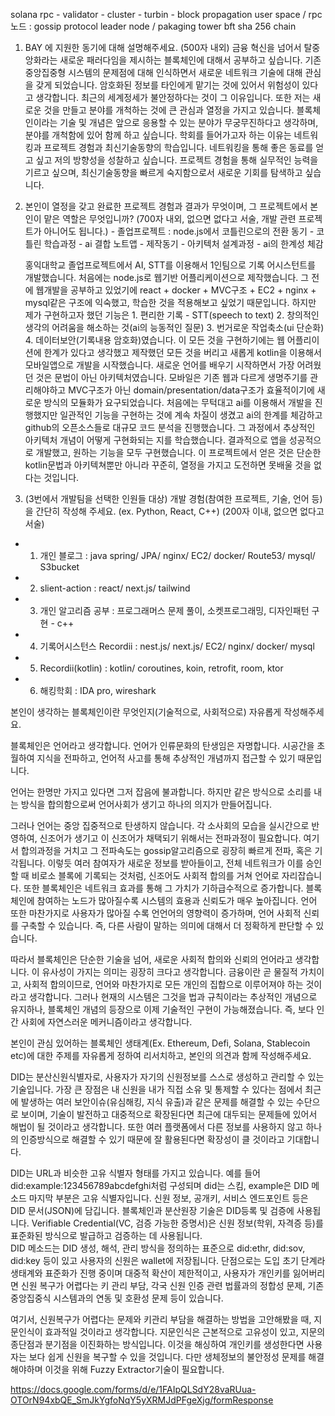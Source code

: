 
solana 
rpc - validator - cluster - turbin - block propagation
user space / rpc 노드 : gossip protocol
leader node / pakaging 
tower bft
sha 256 chain

1. BAY 에 지원한 동기에 대해 설명해주세요. (500자 내외)
			금융 혁신을 넘어서 탈중앙화라는 새로운 패러다임을 제시하는 블록체인에 대해서 공부하고 싶습니다. 기존 중앙집중형 시스템의 문제점에 대해 인식하면서 새로운 네트워크 기술에 대해 관심을 갖게 되었습니다. 암호화된 정보를 타인에게 맡기는 것에 있어서 위험성이 있다고 생각합니다. 최근의 세계정세가 불안정하다는 것이 그 이유입니다.
			또한 저는 새로운 것을 만들고 분야를 개척하는 것에 큰 관심과 열정을 가지고 있습니다. 블록체인이라는 기술 및 개념은 앞으로 응용할 수 있는 분야가 무궁무진하다고 생각하며, 분야를 개척함에 있어 함께 하고 싶습니다. 
			학회를 들어가고자 하는 이유는 네트워킹과 프로젝트 경험과 최신기술동향의 학습입니다. 네트워킹을 통해 좋은 동료를 얻고 싶고 저의 방향성을 성찰하고 싶습니다. 프로젝트 경험을 통해 실무적인 능력을 기르고 싶으며, 최신기술동향을 빠르게 숙지함으로서 새로운 기회를 탐색하고 싶습니다.
	

2. 본인이 열정을 갖고 완료한 프로젝트 경험과 결과가 무엇이며, 그 프로젝트에서 본인이 맡은 역할은 무엇입니까? (700자 내외, 없으면 없다고 서술, 개발 관련 프로젝트가 아니어도 됩니다.)
		- 졸업프로젝트 : node.js에서 코틀린으로의 전환 동기
		- 코틀린 학습과정
		- ai 결합 노트앱
		- 제작동기
		- 아키텍처 설계과정
		- ai의 한계성 체감

	 홍익대학교 졸업프로젝트에서 AI, STT를 이용해서 1인팀으로 기록 어시스턴트를 개발했습니다. 처음에는 node.js로 웹기반 어플리케이션으로 제작했습니다. 그 전에 웹개발을 공부하고 있었기에 react + docker + MVC구조 + EC2 + nginx + mysql같은 구조에 익숙했고, 학습한 것을 적용해보고 싶었기 때문입니다. 
	 하지만 제가 구현하고자 했던 기능은 1. 편리한 기록 - STT(speech to text) 2. 창의적인 생각의 어려움을 해소하는 것(ai의 능동적인 질문) 3. 번거로운 작업축소(ui 단순화) 4. 데이터보안(기록내용 암호화)였습니다. 이 모든 것을 구현하기에는 웹 어플리이션에 한계가 있다고 생각했고 제작했던 모든 것을 버리고 새롭게 kotlin을 이용해서 모바일앱으로 개발을 시작했습니다.
	 새로운 언어를 배우기 시작하면서 가장 어려웠던 것은 문법이 아닌 아키텍처였습니다. 모바일은 기존 웹과 다르게 생명주기를 관리해야하고 MVC구조가 아닌 domain/presentation/data구조가 효율적이기에 새로운 방식의 모듈화가 요구되었습니다. 
	 처음에는 무턱대고 ai를 이용해서 개발을 진행했지만 일관적인 기능을 구현하는 것에 계속 차질이 생겼고 ai의 한계를 체감하고 github의 오픈소스들로 대규모 코드 분석을 진행했습니다. 그 과정에서 추상적인 아키텍처 개념이 어떻게 구현화되는 지를 학습했습니다.
	 결과적으로 앱을 성공적으로 개발했고, 원하는 기능을 모두 구현했습니다. 이 프로젝트에서 얻은 것은 단순한 kotlin문법과 아키텍쳐뿐만 아니라 꾸준히, 열정을 가지고 도전하면 못배울 것을 없다는 것입니다.
	 


3. (3번에서 개발팀을 선택한 인원들 대상) 개발 경험(참여한 프로젝트, 기술, 언어 등)을 간단히 작성해 주세요. (ex. Python, React, C++) (200자 이내, 없으면 없다고 서술)

- 1. 개인 블로그 : java spring/ JPA/ nginx/ EC2/ docker/ Route53/ mysql/ S3bucket
- 2. slient-action : react/ next.js/ tailwind
- 3. 개인 알고리즘 공부 : 프로그래머스 문제 풀이, 소켓프로그래밍, 디자인패턴 구현 - c++
- 4. 기록어시스턴스 Recordii : nest.js/ next.js/ EC2/ nginx/ docker/ mysql
- 5. Recordii(kotlin) : kotlin/ coroutines, koin, retrofit, room, ktor
- 6. 해킹학회 : IDA pro, wireshark


본인이 생각하는 블록체인이란 무엇인지(기술적으로, 사회적으로) 자유롭게 작성해주세요.

블록체인은 언어라고 생각합니다.
언어가 인류문화의 탄생임은 자명합니다. 시공간을 초월하여 지식을 전파하고, 언어적 사고를 통해 추상적인 개념까지 접근할 수 있기 때문입니다.

언어는 한명만 가지고 있다면 그저 잡음에 불과합니다. 하지만 같은 방식으로 소리를 내는 방식을 합의함으로써 언어사회가 생기고 하나의 의지가 만들어집니다.

그러나 언어는 중앙 집중적으로 탄생하지 않습니다. 각 소사회의 모습을 실시간으로 반영하여, 신조어가 생기고 이 신조어가 채택되기 위해서는 전파과정이 필요합니다. 여기서 합의과정을 거치고 그 전파속도는 gossip알고리즘으로 굉장히 빠르게 전파, 혹은 기각됩니다. 이렇듯 여러 참여자가 새로운 정보를 받아들이고, 전체 네트워크가 이를 승인할 때 비로소 블록에 기록되는 것처럼, 신조어도 사회적 합의를 거쳐 언어로 자리잡습니다.
또한 블록체인은 네트워크 효과를 통해 그 가치가 기하급수적으로 증가합니다. 블록체인에 참여하는 노드가 많아질수록 시스템의 효용과 신뢰도가 매우 높아집니다. 언어 또한 마찬가지로 사용자가 많아질 수록 언언어의 영향력이 증가하며, 언어 사회적 신뢰를 구축할 수 있습니다. 즉, 다른 사람이 말하는 의미에 대해서 더 정확하게 판단할 수 있습니다.

따라서 블록체인은 단순한 기술을 넘어, 새로운 사회적 합의와 신뢰의 언어라고 생각합니다.
이 유사성이 가지는 의미는 굉장히 크다고 생각합니다.
금융이란 곧 물질적 가치이고, 사회적 합의이므로, 언어와 마찬가지로 모든 개인의 집합으로 이루어져야 하는 것이라고 생각합니다. 그러나 현재의 시스템은 그것을 법과 규칙이라는 추상적인 개념으로 유지하나, 블록체인 개념의 등장으로 이제 기술적인 구현이 가능해졌습니다.
즉, 보다 인간 사회에 자연스러운 메커니즘이라고 생각합니다. 



본인이 관심 있어하는 블록체인 생태계(Ex. Ethereum, Defi, Solana, Stablecoin etc)에 대한 주제를 자유롭게 정하여 리서치하고, 본인의 의견과 함께 작성해주세요.


DID는 분산신원식별자로, 사용자가 자기의 신원정보를 스스로 생성하고 관리할 수 있는 기술입니다. 가장 큰 장점은 내 신원을 내가 직접 소유 및 통제할 수 있다는 점에서 최근에 발생하는 여러 보안이슈(유심해킹, 지식 유출)과 같은 문제를 해결할 수 있는 수단으로 보이며, 기술이 발전하고 대중적으로 확장된다면 최근에 대두되는 문제들에 있어서 해법이 될 것이라고 생각합니다. 또한 여러 플랫폼에서 다른 정보를 사용하지 않고 하나의 인증방식으로 해결할 수 있기 때문에 잘 활용된다면 확장성이 클 것이라고 기대합니다.

DID는 URL과 비슷한 고유 식별자 형태를 가지고 있습니다. 예를 들어 did:example:123456789abcdefghi처럼 구성되며 did는 스킴, example은 DID 메소드 마지막 부분은 고유 식별자입니다. 
신원 정보, 공개키, 서비스 엔드포인트 등은 DID 문서(JSON)에 담깁니다. 
블록체인과 분산원장 기술은 DID등록 및 검증에 사용됩니다. 
Verifiable Credential(VC, 검증 가능한 증명서)은 신원 정보(학위, 자격증 등)를 표준화된 방식으로 발급하고 검증하는 데 사용됩니다.  
DID 메소드는 DID 생성, 해석, 관리 방식을 정의하는 표준으로 did:ethr, did:sov, did:key 등이 있고 사용자의 신원은 wallet에 저장됩니다.
단점으로는 도입 초기 단계라 생태계와 표준화가 진행 중이며 대중적 확산이 제한적이고, 사용자가 개인키를 잃어버리면 신원 복구가 어렵다는 키 관리 부담, 각국 신원 인증 관련 법률과의 정합성 문제, 기존 중앙집중식 시스템과의 연동 및 호환성 문제 등이 있습니다.

여기서, 신원복구가 어렵다는 문제와 키관리 부담을 해결하는 방법을 고안해봤을 때, 지문인식이 효과적일 것이라고 생각합니다. 지문인식은 근본적으로 고유성이 있고, 지문의 종단점과 분기점을 이진화하는 방식입니다. 이것을 해싱하여 개인키를 생성한다면 사용자는 보다 쉽게 신원을 복구할 수 있을 것입니다.
다만 생체정보의 불안정성 문제를 해결해야하며 이것을 위해 Fuzzy Extractor기술이 필요합니다.









https://docs.google.com/forms/d/e/1FAIpQLSdY28vaRUua-OTOrN94xbQE_SmJkYgfoNqY5yXRMJdPFgeXjg/formResponse